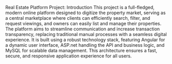 
Real Estate Platform Project: Introduction
This project is a full-fledged, modern online platform designed to digitize the property market, serving as a central marketplace where clients can efficiently search, filter, and request viewings, 
and owners can easily list and manage their properties. 
The platform aims to streamline communication and increase transaction transparency, replacing traditional manual processes with a seamless digital experience. 
It is built using a robust technology stack, featuring Angular for a dynamic user interface, ASP.net handling the API and business logic, and MySQL for scalable data management. 
This architecture ensures a fast, secure, and responsive application experience for all users.
